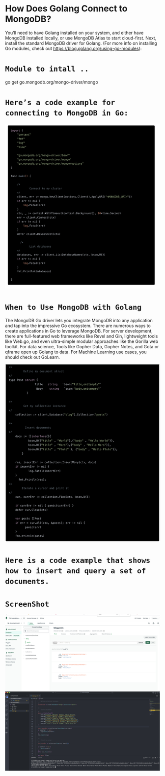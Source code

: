 # How Does Golang Connect to MongoDB?
You’ll need to have Golang installed on your system, and either have MongoDB installed locally, or use MongoDB Atlas to start cloud-first.
 Next, install the standard MongoDB driver for Golang. (For more info on installing Go modules, check out https://blog.golang.org/using-go-modules):

# `Module to intall ..`

go get go.mongodb.org/mongo-driver/mongo


# `Here’s a code example for connecting to MongoDB in Go:`

<img src="0.png">

# `When to Use MongoDB with Golang`

The MongoDB Go driver lets you integrate MongoDB into any application and tap into the impressive Go ecosystem.
There are numerous ways to create applications in Go to leverage MongoDB.
For server development, there are full-featured web frameworks like Revel and Gin, lightweight tools like Web.go, and even ultra-simple modular approaches like the Gorilla web toolkit.
For data science, Tools like Gopher Data, Gopher Notes, and Gota or qframe open up Golang to data.
For Machine Learning use cases, you should check out GoLearn.

<img src="00.png">

# `Here is a code example that shows how to insert and query a set of documents.`



# `ScreenShot`


<img src="1.png">
<img src="2.png">
